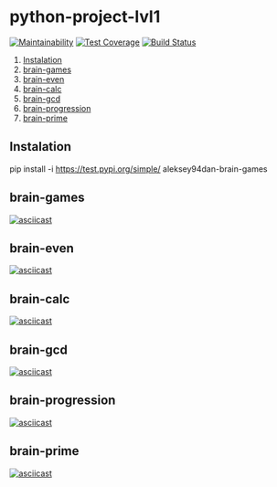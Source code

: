 # python-project-lvl1
[![Maintainability](https://api.codeclimate.com/v1/badges/92de00b7b58105008b41/maintainability)](https://codeclimate.com/github/Aleksey94Dan/python-project-lvl1/maintainability)
[![Test Coverage](https://api.codeclimate.com/v1/badges/a99a88d28ad37a79dbf6/test_coverage)](https://codeclimate.com/github/codeclimate/codeclimate/test_coverage)
[![Build Status](https://travis-ci.com/Aleksey94Dan/python-project-lvl1.svg?branch=master)](https://travis-ci.com/Aleksey94Dan/python-project-lvl1)

1. [Instalation](#Instalation)
1. [brain-games](#brain-games)
2. [brain-even](#brain-even)
3. [brain-calc](#brain-calc)
4. [brain-gcd](#brain-gcd)
5. [brain-progression](#brain-progression)
6. [brain-prime](#brain-prime)

## Instalation
pip install -i https://test.pypi.org/simple/ aleksey94dan-brain-games

## brain-games
[![asciicast](https://asciinema.org/a/UHz6YXS4qEG1EFAAH07CwcaKM.svg)](https://asciinema.org/a/UHz6YXS4qEG1EFAAH07CwcaKM)

## brain-even
[![asciicast](https://asciinema.org/a/dr91EF2Dz5tK5WH8bSiBKjtL3.svg)](https://asciinema.org/a/dr91EF2Dz5tK5WH8bSiBKjtL3)

## brain-calc
[![asciicast](https://asciinema.org/a/5MYcMXJj7oS0vYIN8Lo9CIhn6.svg)](https://asciinema.org/a/5MYcMXJj7oS0vYIN8Lo9CIhn6)

## brain-gcd
[![asciicast](https://asciinema.org/a/WlmyJfKiCFta4niyWsPaQDuHd.svg)](https://asciinema.org/a/WlmyJfKiCFta4niyWsPaQDuHd)

## brain-progression
[![asciicast](https://asciinema.org/a/qD94SnGimVvaImTe3ijivCdJG.svg)](https://asciinema.org/a/qD94SnGimVvaImTe3ijivCdJG)

## brain-prime
[![asciicast](https://asciinema.org/a/92l5M85DDWPh14IyFd12FYoRV.svg)](https://asciinema.org/a/92l5M85DDWPh14IyFd12FYoRV)

